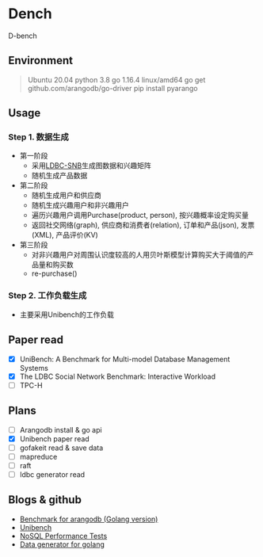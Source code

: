 # Dench

D-bench

## Environment

> Ubuntu 20.04
> python 3.8
> go 1.16.4 linux/amd64
> go get github.com/arangodb/go-driver
> pip install pyarango

## Usage

### Step 1. 数据生成

- 第一阶段
  - 采用[LDBC-SNB](https://github.com/ldbc/ldbc_snb_datagen/tree/stable)生成图数据和兴趣矩阵
  - 随机生成产品数据
- 第二阶段
  - 随机生成用户和供应商
  - 随机生成兴趣用户和非兴趣用户
  - 遍历兴趣用户调用Purchase(product, person), 按兴趣概率设定购买量
  - 返回社交网络(graph), 供应商和消费者(relation), 订单和产品(json), 发票(XML), 产品评价(KV)
- 第三阶段
  - 对非兴趣用户对周围认识度较高的人用贝叶斯模型计算购买大于阈值的产品量和购买数
  - re-purchase()

### Step 2. 工作负载生成

- 主要采用Unibench的工作负载

## Paper read

- [x] UniBench: A Benchmark for Multi-model Database Management Systems
- [x] The LDBC Social Network Benchmark: Interactive Workload
- [ ] TPC-H

## Plans

- [ ] Arangodb install & go api 
- [x] Unibench paper read
- [ ] gofakeit read & save data
- [ ] mapreduce
- [ ] raft
- [ ] ldbc generator read

## Blogs & github

- [Benchmark for arangodb (Golang version)](https://github.com/arangodb/gobench)
- [Unibench](https://github.com/HY-UDBMS/UniBench)
- [NoSQL Performance Tests](https://github.com/HY-UDBMS/UniBench)
- [Data generator for golang](https://github.com/brianvoe/gofakeit)